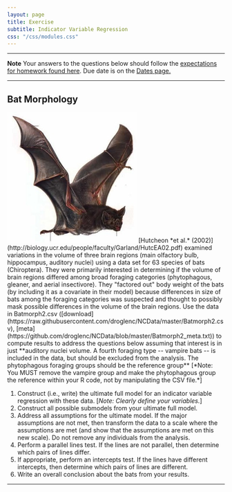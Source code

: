 ```yaml
---
layout: page
title: Exercise
subtitle: Indicator Variable Regression
css: "/css/modules.css"
---
```


----

<div class="alert alert-warning">
  <strong>Note</strong> Your answers to the questions below should follow the <a href="../../resources/hwformat" target="_blank">expectations for homework found here</a>. Due date is on the <a href="../../resources/Dates-Current" target="_blank">Dates page.</a>
</div>

----

## Bat Morphology
<img src="../zimgs/bat.jpg" alt="Bat" class="img-right">
[Hutcheon *et al.* (2002)](http://biology.ucr.edu/people/faculty/Garland/HutcEA02.pdf) examined variations in the volume of three brain regions (main olfactory bulb, hippocampus, auditory nuclei) using a data set for 63 species of bats (Chiroptera). They were primarily interested in determining if the volume of brain regions differed among broad foraging categories (phytophagous, gleaner, and aerial insectivore). They "factored out" body weight of the bats (by including it as a covariate in their model) because differences in size of bats among the foraging categories was suspected and thought to possibly mask possible differences in the volume of the brain regions. Use the data in Batmorph2.csv ([download](https://raw.githubusercontent.com/droglenc/NCData/master/Batmorph2.csv), [meta](https://github.com/droglenc/NCData/blob/master/Batmorph2_meta.txt)) to compute results to address the questions below assuming that interest is in just **auditory nuclei volume. A fourth foraging type -- vampire bats -- is included in the data, but should be excluded from the analysis. The phytophagous foraging groups should be the reference group** [*Note: You MUST remove the vampire group and make the phytophagous group the reference within your R code, not by manipulating the CSV file.*]

1. Construct (i.e., write) the ultimate full model for an indicator variable regression with these data. [*Note: Clearly define your variables.*]
1. Construct all possible submodels from your ultimate full model.
1. Address all assumptions for the ultimate model. If the major assumptions are not met, then transform the data to a scale where the assumptions are met (and show that the assumptions are met on this new scale). Do not remove any individuals from the analysis.
1. Perform a parallel lines test.  If the lines are not parallel, then determine which pairs of lines differ.
1. If appropriate, perform an intercepts test.  If the lines have different intercepts, then determine which pairs of lines are different.
1. Write an overall conclusion about the bats from your results.

----
